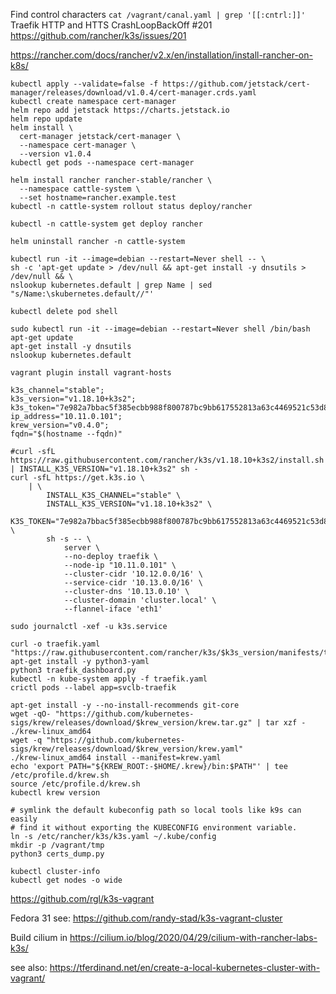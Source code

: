 
Find control characters `cat /vagrant/canal.yaml | grep '[[:cntrl:]]'`
Traefik HTTP and HTTS CrashLoopBackOff #201 https://github.com/rancher/k3s/issues/201


https://rancher.com/docs/rancher/v2.x/en/installation/install-rancher-on-k8s/
```
kubectl apply --validate=false -f https://github.com/jetstack/cert-manager/releases/download/v1.0.4/cert-manager.crds.yaml
kubectl create namespace cert-manager
helm repo add jetstack https://charts.jetstack.io
helm repo update
helm install \
  cert-manager jetstack/cert-manager \
  --namespace cert-manager \
  --version v1.0.4
kubectl get pods --namespace cert-manager
```
```
helm install rancher rancher-stable/rancher \
  --namespace cattle-system \
  --set hostname=rancher.example.test
kubectl -n cattle-system rollout status deploy/rancher

kubectl -n cattle-system get deploy rancher

helm uninstall rancher -n cattle-system
```
```
kubectl run -it --image=debian --restart=Never shell -- \
sh -c 'apt-get update > /dev/null && apt-get install -y dnsutils > /dev/null && \
nslookup kubernetes.default | grep Name | sed "s/Name:\skubernetes.default//"'

kubectl delete pod shell

sudo kubectl run -it --image=debian --restart=Never shell /bin/bash
apt-get update
apt-get install -y dnsutils
nslookup kubernetes.default
```

```shell script
vagrant plugin install vagrant-hosts
```

```shell script
k3s_channel="stable";
k3s_version="v1.18.10+k3s2";
k3s_token="7e982a7bbac5f385ecbb988f800787bc9bb617552813a63c4469521c53d83b6e";
ip_address="10.11.0.101";
krew_version="v0.4.0";
fqdn="$(hostname --fqdn)"

#curl -sfL https://raw.githubusercontent.com/rancher/k3s/v1.18.10+k3s2/install.sh | INSTALL_K3S_VERSION="v1.18.10+k3s2" sh -
curl -sfL https://get.k3s.io \
    | \
        INSTALL_K3S_CHANNEL="stable" \
        INSTALL_K3S_VERSION="v1.18.10+k3s2" \
        K3S_TOKEN="7e982a7bbac5f385ecbb988f800787bc9bb617552813a63c4469521c53d83b6e" \
        sh -s -- \
            server \
            --no-deploy traefik \
            --node-ip "10.11.0.101" \
            --cluster-cidr '10.12.0.0/16' \
            --service-cidr '10.13.0.0/16' \
            --cluster-dns '10.13.0.10' \
            --cluster-domain 'cluster.local' \
            --flannel-iface 'eth1'

sudo journalctl -xef -u k3s.service

curl -o traefik.yaml "https://raw.githubusercontent.com/rancher/k3s/$k3s_version/manifests/traefik.yaml"
apt-get install -y python3-yaml
python3 traefik_dashboard.py
kubectl -n kube-system apply -f traefik.yaml
crictl pods --label app=svclb-traefik

apt-get install -y --no-install-recommends git-core
wget -qO- "https://github.com/kubernetes-sigs/krew/releases/download/$krew_version/krew.tar.gz" | tar xzf - ./krew-linux_amd64
wget -q "https://github.com/kubernetes-sigs/krew/releases/download/$krew_version/krew.yaml"
./krew-linux_amd64 install --manifest=krew.yaml
echo 'export PATH="${KREW_ROOT:-$HOME/.krew}/bin:$PATH"' | tee /etc/profile.d/krew.sh
source /etc/profile.d/krew.sh
kubectl krew version

# symlink the default kubeconfig path so local tools like k9s can easily
# find it without exporting the KUBECONFIG environment variable.
ln -s /etc/rancher/k3s/k3s.yaml ~/.kube/config
mkdir -p /vagrant/tmp
python3 certs_dump.py

kubectl cluster-info
kubectl get nodes -o wide
```

https://github.com/rgl/k3s-vagrant

Fedora 31 see:
https://github.com/randy-stad/k3s-vagrant-cluster

Build cilium in
https://cilium.io/blog/2020/04/29/cilium-with-rancher-labs-k3s/

see also: https://tferdinand.net/en/create-a-local-kubernetes-cluster-with-vagrant/
